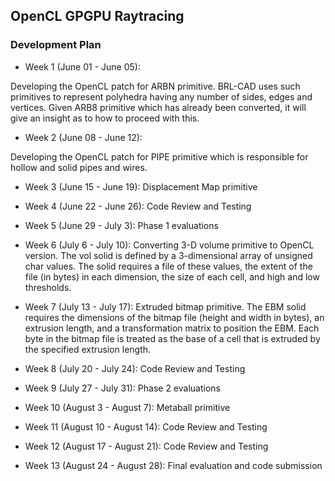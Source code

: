 ## **OpenCL GPGPU Raytracing**

### Development Plan

-   Week 1 (June 01 - June 05):

Developing the OpenCL patch for ARBN primitive. BRL-CAD uses such
primitives to represent polyhedra having any number of sides, edges and
vertices. Given ARB8 primitive which has already been converted, it will
give an insight as to how to proceed with this.

-   Week 2 (June 08 - June 12):

Developing the OpenCL patch for PIPE primitive which is responsible for
hollow and solid pipes and wires.

-   Week 3 (June 15 - June 19): Displacement Map primitive

<!-- -->

-   Week 4 (June 22 - June 26): Code Review and Testing

<!-- -->

-   Week 5 (June 29 - July 3): Phase 1 evaluations

<!-- -->

-   Week 6 (July 6 - July 10): Converting 3-D volume primitive to OpenCL
    version. The vol solid is defined by a 3-dimensional array of
    unsigned char values. The solid requires a file of these values, the
    extent of the file (in bytes) in each dimension, the size of each
    cell, and high and low thresholds.

<!-- -->

-   Week 7 (July 13 - July 17): Extruded bitmap primitive. The EBM solid
    requires the dimensions of the bitmap file (height and width in
    bytes), an extrusion length, and a transformation matrix to position
    the EBM. Each byte in the bitmap file is treated as the base of a
    cell that is extruded by the specified extrusion length.

<!-- -->

-   Week 8 (July 20 - July 24): Code Review and Testing

<!-- -->

-   Week 9 (July 27 - July 31): Phase 2 evaluations

<!-- -->

-   Week 10 (August 3 - August 7): Metaball primitive

<!-- -->

-   Week 11 (August 10 - August 14): Code Review and Testing

<!-- -->

-   Week 12 (August 17 - August 21): Code Review and Testing

<!-- -->

-   Week 13 (August 24 - August 28): Final evaluation and code
    submission